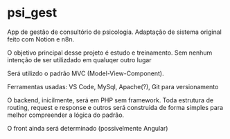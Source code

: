 # psi_gest
App de gestão de consultório de psicologia. Adaptação de sistema original feito com Notion e n8n.

O objetivo principal desse projeto é estudo e treinamento. Sem nenhum intenção de ser utilizdado em qualuqer outro lugar

Será utilizdo o padrão MVC (Model-View-Component).

Ferramentas usadas: VS Code, MySql, Apache(?), Git para versionamento

O backend, inicilmente, será em PHP sem framework. Toda estrutura de routing, request e response e outros será construida de forma simples para melhor compreender a lógica do padrão.

O front ainda será determinado (possivelmente Angular)
